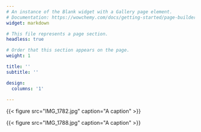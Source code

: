```yaml
---
# An instance of the Blank widget with a Gallery page element.
# Documentation: https://wowchemy.com/docs/getting-started/page-builder/
widget: markdown

# This file represents a page section.
headless: true

# Order that this section appears on the page.
weight: 1

title: ''
subtitle: ''

design:
  columns: '1'
  
---
```


{{< figure src="IMG_1782.jpg" caption="A caption" >}}

{{< figure src="IMG_1788.jpg" caption="A caption" >}}
